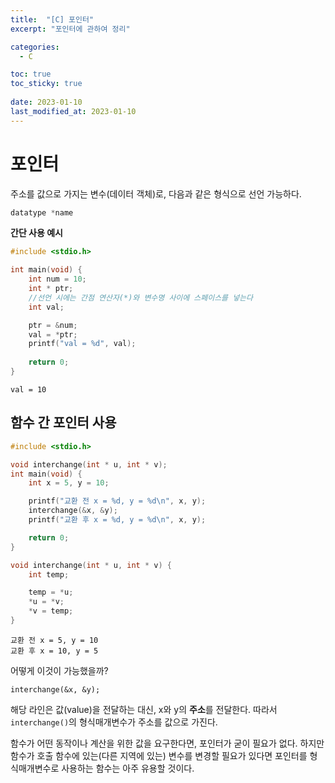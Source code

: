 ```yaml
---
title:  "[C] 포인터"
excerpt: "포인터에 관하여 정리"

categories:
  - C

toc: true
toc_sticky: true
 
date: 2023-01-10
last_modified_at: 2023-01-10
---
```


# 포인터
주소를 값으로 가지는 변수(데이터 객체)로, 다음과 같은 형식으로 선언 가능하다.
```c
datatype *name
```
**간단 사용 예시**
```c
#include <stdio.h>

int main(void) {
    int num = 10;
    int * ptr;
    //선언 시에는 간점 연산자(*)와 변수명 사이에 스페이스를 넣는다
    int val;

    ptr = &num;
    val = *ptr;
    printf("val = %d", val);
    
    return 0;
}
```
```
val = 10
```

## 함수 간 포인터 사용

```c
#include <stdio.h>

void interchange(int * u, int * v);
int main(void) {
    int x = 5, y = 10;

    printf("교환 전 x = %d, y = %d\n", x, y);
    interchange(&x, &y);
    printf("교환 후 x = %d, y = %d\n", x, y);

    return 0;
}

void interchange(int * u, int * v) {
    int temp;

    temp = *u;
    *u = *v;
    *v = temp;
}
```
```
교환 전 x = 5, y = 10
교환 후 x = 10, y = 5
```
어떻게 이것이 가능했을까?
```
interchange(&x, &y);
```
해당 라인은 값(value)을 전달하는 대신, x와 y의 **주소**를 전달한다. 따라서 `interchange()`의 형식매개변수가 주소를 값으로 가진다.

함수가 어떤 동작이나 계산을 위한 값을 요구한다면, 포인터가 굳이 필요가 없다. 하지만 함수가 호출 함수에 있는(다른 지역에 있는) 변수를 변경할 필요가 있다면 포인터를 형식매개변수로 사용하는 함수는 아주 유용할 것이다.